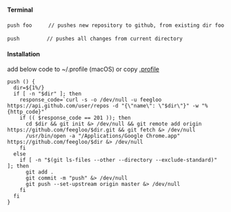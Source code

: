 #### Terminal

`push foo`&nbsp;&nbsp;&nbsp;&nbsp;&nbsp;&nbsp;`  // pushes new repository to github, from existing dir foo`

`push`&nbsp;&nbsp;&nbsp;&nbsp;&nbsp;&nbsp;&nbsp;&nbsp;&nbsp;&nbsp;&nbsp;&nbsp;&nbsp;&nbsp;&nbsp;&nbsp;`// pushes all changes from current directory`

#### Installation

add below code to ~/.profile (macOS) or copy [.profile](.profile)

```
push () {
  dir=${1%/}
  if [ -n "$dir" ]; then
    response_code=`curl -s -o /dev/null -u feegloo https://api.github.com/user/repos -d "{\"name\": \"$dir\"}" -w "%{http_code}"`
    if (( $response_code == 201 )); then
      cd $dir && git init &> /dev/null && git remote add origin https://github.com/feegloo/$dir.git && git fetch &> /dev/null
      /usr/bin/open -a "/Applications/Google Chrome.app" https://github.com/feegloo/$dir &> /dev/null
    fi
  else
    if [ -n "$(git ls-files --other --directory --exclude-standard)" ]; then
      git add .
      git commit -m "push" &> /dev/null
      git push --set-upstream origin master &> /dev/null
    fi
  fi
}
```
